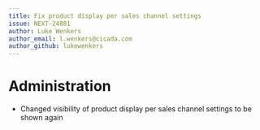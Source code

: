 ```yaml
---
title: Fix product display per sales channel settings
issue: NEXT-24881
author: Luke Wenkers
author_email: l.wenkers@cicada.com
author_github: lukewenkers
---
```

# Administration
* Changed visibility of product display per sales channel settings to be shown again

